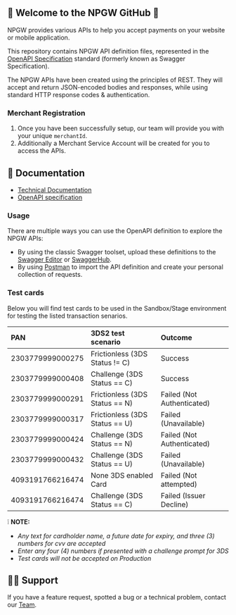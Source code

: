 ## 👋 Welcome to the NPGW GitHub 👋

NPGW provides various APIs to help you accept payments on your website or mobile application.

This repository contains NPGW API definition files, represented in the [OpenAPI Specification](https://www.openapis.org/) standard (formerly known as Swagger Specification).

The NPGW APIs have been created using the principles of REST. They will accept and return JSON-encoded bodies and responses, while using standard HTTP response codes & authentication.

### Merchant Registration

1. Once you have been successfully setup, our team will provide you with your unique `merchantId`.
2. Additionally a Merchant Service Account will be created for you to access the APIs.

## 📜 Documentation

* [Technical Documentation](https://npgw.github.io/npgw-api-specification/)
* [OpenAPI specification](https://editor.swagger.io/?url=https://raw.githubusercontent.com/NPGW/npgw-api-specification/main/api-merchant.yaml)

### Usage

There are multiple ways you can use the OpenAPI definition to explore the NPGW APIs:

* By using the classic Swagger toolset, upload these definitions to the [Swagger Editor](http://editor.swagger.io/) or [SwaggerHub](https://swaggerhub.com/).
* By using [Postman](https://www.getpostman.com/postman) to import the API definition and create your personal collection of requests.

### Test cards

Below you will find test cards to be used in the Sandbox/Stage environment for testing the listed transaction senarios.

| PAN | 3DS2 test scenario | Outcome |
| :--- | :--- | :--- |
| 2303779999000275 | Frictionless (3DS Status != C) | Success |
| 2303779999000408 | Challenge (3DS Status == C) | Success |
| 2303779999000291 | Frictionless (3DS Status == N) | Failed (Not Authenticated) |
| 2303779999000317 | Frictionless (3DS Status == U) | Failed (Unavailable) |
| 2303779999000424 | Challenge (3DS Status == N) | Failed (Not Authenticated) |
| 2303779999000432 | Challenge (3DS Status == U) | Failed (Unavailable) |
| 4093191766216474 | None 3DS enabled Card | Failed (Not attempted) |
| 4093191766216474 | Challenge (3DS Status == C) | Failed (Issuer Decline) |

❕ **NOTE:**
* _Any text for cardholder name, a future date for expiry, and three (3) numbers for cvv are accepted_
* _Enter any four (4) numbers if presented with a challenge prompt for 3DS_
* _Test cards will not be accepted on Production_

## 👩‍💻 Support

If you have a feature request, spotted a bug or a technical problem, contact our [Team](mailto:helpdesk@expefast.com).
